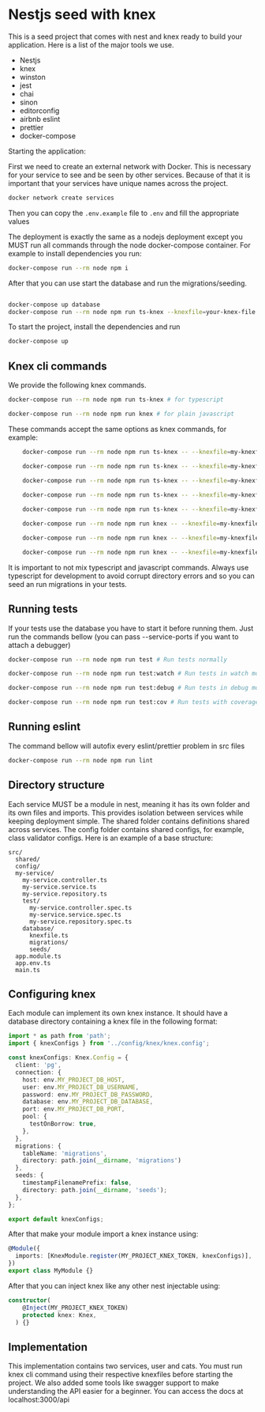 # Nestjs seed with knex

This is a seed project that comes with nest and knex ready to build your application. Here is a list of the major tools we use.

* Nestjs
* knex
* winston
* jest
* chai
* sinon
* editorconfig
* airbnb eslint
* prettier
* docker-compose


Starting the application:

First we need to create an external network with Docker. This is necessary for your service to see and be seen by other services.
Because of that it is important that your services have unique names across the project.

```bash 
docker network create services
```

Then you can copy the `.env.example` file to `.env` and fill the appropriate values

The deployment is exactly the same as a nodejs deployment except you MUST run all commands through the node docker-compose container.
For example to install dependencies you run:

```bash
docker-compose run --rm node npm i
```

After that you can use start the database and run the migrations/seeding.

```bash

docker-compose up database
docker-compose run --rm node npm run ts-knex --knexfile=your-knex-file.ts -- migrate:latest

```

To start the project, install the dependencies and run

```bash 
docker-compose up
```

## Knex cli commands

We provide the following knex commands.

```bash
docker-compose run --rm node npm run ts-knex # for typescript 

docker-compose run --rm node npm run knex # for plain javascript
```

These commands accept the same options as knex commands, for example:

```bash
    docker-compose run --rm node npm run ts-knex -- --knexfile=my-knexfile.ts migrate:make -x ts migration-name # Create a migration in typescript

    docker-compose run --rm node npm run ts-knex -- --knexfile=my-knexfile.ts seed:make -x ts seed-name # Create a seed in typescript

    docker-compose run --rm node npm run ts-knex -- --knexfile=my-knexfile.ts migrate:latest # Run all migrations in typescript
    
    docker-compose run --rm node npm run ts-knex -- --knexfile=my-knexfile.ts migrate:rollback # Rollback a single migration in typescript

    docker-compose run --rm node npm run ts-knex -- --knexfile=my-knexfile.ts -- seed:run # Run all seeds in typescript

    docker-compose run --rm node npm run knex -- --knexfile=my-knexfile.js -- migrate:latest # Run all migrations in javascript

    docker-compose run --rm node npm run knex -- --knexfile=my-knexfile.js -- migrate:rollback # Rollback a single migration in javascript

    docker-compose run --rm node npm run knex -- --knexfile=my-knexfile.js -- seed:run # Run all seeds in javascript
```

It is important to not mix typescript and javascript commands. Always use typescript for development to avoid corrupt directory errors and so you can seed an run migrations in your tests.
## Running tests

If your tests use the database you have to start it before running them.
Just run the commands bellow (you can pass --service-ports if you want to attach a debugger)

```bash
docker-compose run --rm node npm run test # Run tests normally

docker-compose run --rm node npm run test:watch # Run tests in watch mode

docker-compose run --rm node npm run test:debug # Run tests in debug mode

docker-compose run --rm node npm run test:cov # Run tests with coverage report
```

## Running eslint

The command bellow will autofix every eslint/prettier problem in src files

```bash
docker-compose run --rm node npm run lint
```


## Directory structure

Each service MUST be a module in nest, meaning it has its own folder and its own files and imports. This provides isolation between services while keeping deployment simple. The shared folder contains definitions shared across services. The config folder contains shared configs, for example, class validator configs. Here is an example of a base structure:

```
src/
  shared/
  config/
  my-service/
    my-service.controller.ts
    my-service.service.ts
    my-service.repository.ts
    test/
      my-service.controller.spec.ts
      my-service.service.spec.ts
      my-service.repository.spec.ts
    database/
      knexfile.ts
      migrations/
      seeds/
  app.module.ts
  app.env.ts
  main.ts
```

## Configuring knex

Each module can implement its own knex instance. It should have a database directory containing a knex file in the following format:

```typescript
import * as path from 'path';
import { knexConfigs } from '../config/knex/knex.config';

const knexConfigs: Knex.Config = {
  client: 'pg',
  connection: {
    host: env.MY_PROJECT_DB_HOST,
    user: env.MY_PROJECT_DB_USERNAME,
    password: env.MY_PROJECT_DB_PASSWORD,
    database: env.MY_PROJECT_DB_DATABASE,
    port: env.MY_PROJECT_DB_PORT,
    pool: {
      testOnBorrow: true,
    },
  },
  migrations: {
    tableName: 'migrations',
    directory: path.join(__dirname, 'migrations')
  },
  seeds: {
    timestampFilenamePrefix: false,
    directory: path.join(__dirname, 'seeds');
  },
};

export default knexConfigs;
```

After that make your module import a knex instance using:

```typescript
@Module({
  imports: [KnexModule.register(MY_PROJECT_KNEX_TOKEN, knexConfigs)],
})
export class MyModule {}
```

After that you can inject knex like any other nest injectable using:

```typescript
constructor(
    @Inject(MY_PROJECT_KNEX_TOKEN)
    protected knex: Knex,
  ) {}
```


## Implementation

This implementation contains two services, user and cats. You must run knex cli command using their respective knexfiles before
starting the project. We also added some tools like swagger support to make understanding the API easier for a beginner.
You can access the docs at localhost:3000/api
